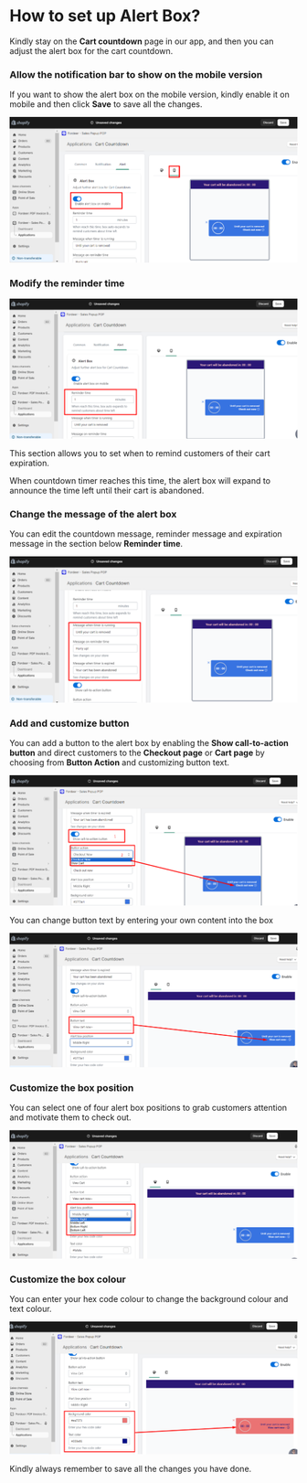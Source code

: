 # How to set up Alert Box?

Kindly stay on the **Cart countdown** page in our app, and then you can adjust the alert box for the cart countdown. 

### Allow the notification bar to show on the mobile version

If you want to show the alert box on the mobile version, kindly enable it on mobile and then click **Save** to save all the changes.

![Untitled](How%20to%20set%20up%20Alert%20Box%20b68cca1bd3ed41ca9e2b592243be3aba/Untitled.png)

### Modify the reminder time

![Untitled](How%20to%20set%20up%20Alert%20Box%20b68cca1bd3ed41ca9e2b592243be3aba/Untitled%201.png)

This section allows you to set when to remind customers of their cart expiration.

When countdown timer reaches this time, the alert box will expand to announce the time left until their cart is abandoned.

### Change the message of the alert box

You can edit the countdown message, reminder message and expiration message in the section below **Reminder time**.

![Untitled](How%20to%20set%20up%20Alert%20Box%20b68cca1bd3ed41ca9e2b592243be3aba/Untitled%202.png)

### **Add and customize button**

You can add a button to the alert box by enabling the **Show call-to-action button** and direct customers to the **Checkout page** or **Cart page** by choosing from **Button Action** and customizing button text.

![Untitled](How%20to%20set%20up%20Alert%20Box%20b68cca1bd3ed41ca9e2b592243be3aba/Untitled%203.png)

You can change button text by entering your own content into the box

![Untitled](How%20to%20set%20up%20Alert%20Box%20b68cca1bd3ed41ca9e2b592243be3aba/Untitled%204.png)

### **Customize the box position**

You can select one of four alert box positions to grab customers attention and motivate them to check out.

![Untitled](How%20to%20set%20up%20Alert%20Box%20b68cca1bd3ed41ca9e2b592243be3aba/Untitled%205.png)

### **Customize the box colour**

You can enter your hex code colour to change the background colour and text colour. 

![Untitled](How%20to%20set%20up%20Alert%20Box%20b68cca1bd3ed41ca9e2b592243be3aba/Untitled%206.png)

Kindly always remember to save all the changes you have done.